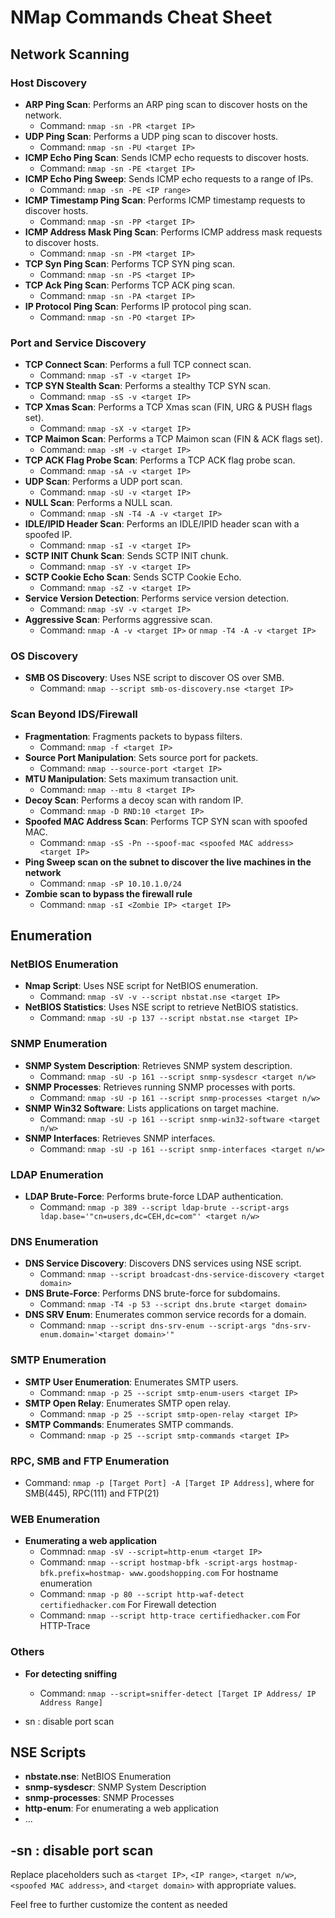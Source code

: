 # NMap Commands Cheat Sheet

## Network Scanning

### Host Discovery
- **ARP Ping Scan**: Performs an ARP ping scan to discover hosts on the network.
  - Command: `nmap -sn -PR <target IP>`
- **UDP Ping Scan**: Performs a UDP ping scan to discover hosts.
  - Command: `nmap -sn -PU <target IP>`
- **ICMP Echo Ping Scan**: Sends ICMP echo requests to discover hosts.
  - Command: `nmap -sn -PE <target IP>`
- **ICMP Echo Ping Sweep**: Sends ICMP echo requests to a range of IPs.
  - Command: `nmap -sn -PE <IP range>`
- **ICMP Timestamp Ping Scan**: Performs ICMP timestamp requests to discover hosts.
  - Command: `nmap -sn -PP <target IP>`
- **ICMP Address Mask Ping Scan**: Performs ICMP address mask requests to discover hosts.
  - Command: `nmap -sn -PM <target IP>`
- **TCP Syn Ping Scan**: Performs TCP SYN ping scan.
  - Command: `nmap -sn -PS <target IP>`
- **TCP Ack Ping Scan**: Performs TCP ACK ping scan.
  - Command: `nmap -sn -PA <target IP>`
- **IP Protocol Ping Scan**: Performs IP protocol ping scan.
  - Command: `nmap -sn -PO <target IP>`

### Port and Service Discovery
- **TCP Connect Scan**: Performs a full TCP connect scan.
  - Command: `nmap -sT -v <target IP>`
- **TCP SYN Stealth Scan**: Performs a stealthy TCP SYN scan.
  - Command: `nmap -sS -v <target IP>`
- **TCP Xmas Scan**: Performs a TCP Xmas scan (FIN, URG & PUSH flags set).
  - Command: `nmap -sX -v <target IP>`
- **TCP Maimon Scan**: Performs a TCP Maimon scan (FIN & ACK flags set).
  - Command: `nmap -sM -v <target IP>`
- **TCP ACK Flag Probe Scan**: Performs a TCP ACK flag probe scan.
  - Command: `nmap -sA -v <target IP>`
- **UDP Scan**: Performs a UDP port scan.
  - Command: `nmap -sU -v <target IP>`
- **NULL Scan**: Performs a NULL scan.
  - Command: `nmap -sN -T4 -A -v <target IP>`
- **IDLE/IPID Header Scan**: Performs an IDLE/IPID header scan with a spoofed IP.
  - Command: `nmap -sI -v <target IP>`
- **SCTP INIT Chunk Scan**: Sends SCTP INIT chunk.
  - Command: `nmap -sY -v <target IP>`
- **SCTP Cookie Echo Scan**: Sends SCTP Cookie Echo.
  - Command: `nmap -sZ -v <target IP>`
- **Service Version Detection**: Performs service version detection.
  - Command: `nmap -sV -v <target IP>`
- **Aggressive Scan**: Performs aggressive scan.
  - Command: `nmap -A -v <target IP>` or `nmap -T4 -A -v <target IP>`

### OS Discovery
- **SMB OS Discovery**: Uses NSE script to discover OS over SMB.
  - Command: `nmap --script smb-os-discovery.nse <target IP>`

### Scan Beyond IDS/Firewall
- **Fragmentation**: Fragments packets to bypass filters.
  - Command: `nmap -f <target IP>`
- **Source Port Manipulation**: Sets source port for packets.
  - Command: `nmap --source-port <target IP>`
- **MTU Manipulation**: Sets maximum transaction unit.
  - Command: `nmap --mtu 8 <target IP>`
- **Decoy Scan**: Performs a decoy scan with random IP.
  - Command: `nmap -D RND:10 <target IP>`
- **Spoofed MAC Address Scan**: Performs TCP SYN scan with spoofed MAC.
  - Command: `nmap -sS -Pn --spoof-mac <spoofed MAC address> <target IP>`
- **Ping Sweep scan on the subnet to discover the live machines in the network**
  - Command: `nmap -sP 10.10.1.0/24`
- **Zombie scan to bypass the firewall rule**
  - Command: `nmap -sI <Zombie IP> <target IP>`

## Enumeration

### NetBIOS Enumeration
- **Nmap Script**: Uses NSE script for NetBIOS enumeration.
  - Command: `nmap -sV -v --script nbstat.nse <target IP>`
- **NetBIOS Statistics**: Uses NSE script to retrieve NetBIOS statistics.
  - Command: `nmap -sU -p 137 --script nbstat.nse <target IP>`

### SNMP Enumeration
- **SNMP System Description**: Retrieves SNMP system description.
  - Command: `nmap -sU -p 161 --script snmp-sysdescr <target n/w>`
- **SNMP Processes**: Retrieves running SNMP processes with ports.
  - Command: `nmap -sU -p 161 --script snmp-processes <target n/w>`
- **SNMP Win32 Software**: Lists applications on target machine.
  - Command: `nmap -sU -p 161 --script snmp-win32-software <target n/w>`
- **SNMP Interfaces**: Retrieves SNMP interfaces.
  - Command: `nmap -sU -p 161 --script snmp-interfaces <target n/w>`

### LDAP Enumeration
- **LDAP Brute-Force**: Performs brute-force LDAP authentication.
  - Command: `nmap -p 389 --script ldap-brute --script-args ldap.base='"cn=users,dc=CEH,dc=com"' <target n/w>`

### DNS Enumeration
- **DNS Service Discovery**: Discovers DNS services using NSE script.
  - Command: `nmap --script broadcast-dns-service-discovery <target domain>`
- **DNS Brute-Force**: Performs DNS brute-force for subdomains.
  - Command: `nmap -T4 -p 53 --script dns.brute <target domain>`
- **DNS SRV Enum**: Enumerates common service records for a domain.
  - Command: `nmap --script dns-srv-enum --script-args "dns-srv-enum.domain='<target domain>'"`

### SMTP Enumeration
- **SMTP User Enumeration**: Enumerates SMTP users.
  - Command: `nmap -p 25 --script smtp-enum-users <target IP>`
- **SMTP Open Relay**: Enumerates SMTP open relay.
  - Command: `nmap -p 25 --script smtp-open-relay <target IP>`
- **SMTP Commands**: Enumerates SMTP commands.
  - Command: `nmap -p 25 --script smtp-commands <target IP>`

### RPC, SMB and FTP Enumeration
 - Command: `nmap -p [Target Port] -A [Target IP Address]`, where for SMB(445), RPC(111) and FTP(21)

### WEB Enumeration
 - **Enumerating a web application**
   - Commnad: `nmap -sV --script=http-enum <target IP>`
   - Command: `nmap --script hostmap-bfk -script-args hostmap-bfk.prefix=hostmap- www.goodshopping.com` For hostname enumeration
   - Command: `nmap -p 80 --script http-waf-detect certifiedhacker.com` For Firewall detection
   - Command: `nmap --script http-trace certifiedhacker.com` For HTTP-Trace


### Others
 - **For detecting sniffing**
   - Command: `nmap --script=sniffer-detect [Target IP Address/ IP Address Range]`
     
- sn : disable port scan


## NSE Scripts

- **nbstate.nse**: NetBIOS Enumeration
- **snmp-sysdescr**: SNMP System Description
- **snmp-processes**: SNMP Processes
- **http-enum**: For enumerating a web application
- ...

-sn : disable port scan
---

Replace placeholders such as `<target IP>`, `<IP range>`, `<target n/w>`, `<spoofed MAC address>`, and `<target domain>` with appropriate values.

Feel free to further customize the content as needed
